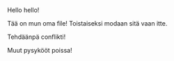Hello hello!

Tää on mun oma file! Toistaiseksi modaan sitä vaan itte.

Tehdäänpä conflikti!

Muut pysykööt poissa!
